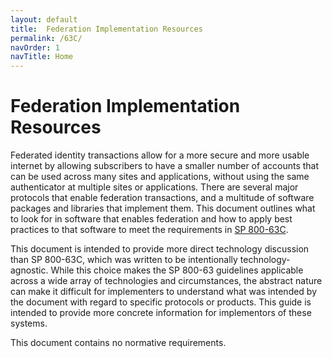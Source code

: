 ```yaml
---
layout: default
title:  Federation Implementation Resources
permalink: /63C/
navOrder: 1  
navTitle: Home  
---
```


# Federation Implementation Resources

Federated identity transactions allow for a more secure and more usable internet by allowing subscribers to have a smaller number of accounts that can be used across many sites and applications, without using the same authenticator at multiple sites or applications. There are several major protocols that enable federation transactions, and a multitude of software packages and libraries that implement them. This document outlines what to look for in software that enables federation and how to apply best practices to that software to meet the requirements in [SP 800-63C](https://pages.nist.gov/800-63-3/sp800-63c.html).

This document is intended to provide more direct technology discussion than SP 800-63C, which was written to be intentionally technology-agnostic. While this choice makes the SP 800-63 guidelines applicable across a wide array of technologies and circumstances, the abstract nature can make it difficult for implementers to understand what was intended by the document with regard to specific protocols or products. This guide is intended to provide more concrete information for implementors of these systems.

This document contains no normative requirements.

